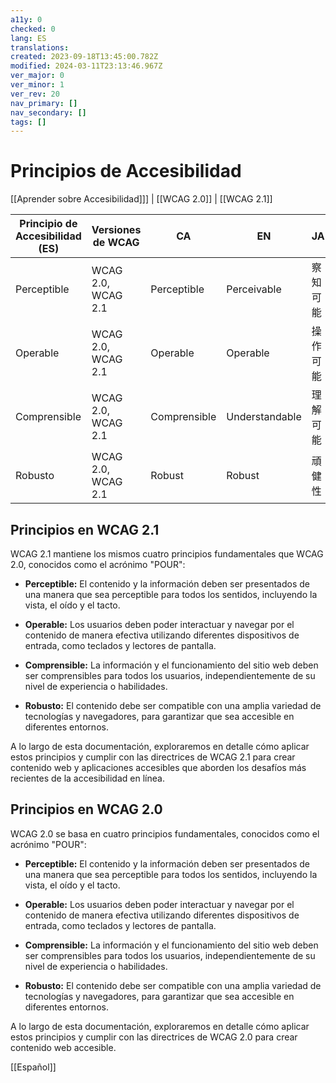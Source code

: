 ```yaml
---
a11y: 0
checked: 0
lang: ES
translations: 
created: 2023-09-18T13:45:00.782Z
modified: 2024-03-11T23:13:46.967Z
ver_major: 0
ver_minor: 1
ver_rev: 20
nav_primary: []
nav_secondary: []
tags: []
---
```

# Principios de Accesibilidad

[[Aprender sobre Accesibilidad]]] | [[WCAG 2.0]] | [[WCAG 2.1]]

| Principio de Accesibilidad (ES) | Versiones de WCAG | CA        | EN        | JA       |
|---------------------------|-------------------|----------------|---------------|---------------|
| Perceptible                | WCAG 2.0, WCAG 2.1 | Perceptible     | Perceivable   | 察知可能        |
| Operable                  | WCAG 2.0, WCAG 2.1 | Operable        | Operable      | 操作可能        |
| Comprensible              | WCAG 2.0, WCAG 2.1 | Comprensible    | Understandable | 理解可能        |
| Robusto                   | WCAG 2.0, WCAG 2.1 | Robust          | Robust        | 頑健性          |

## Principios en WCAG 2.1

WCAG 2.1 mantiene los mismos cuatro principios fundamentales que WCAG 2.0, conocidos como el acrónimo "POUR":

- **Perceptible:** El contenido y la información deben ser presentados de una manera que sea perceptible para todos los sentidos, incluyendo la vista, el oído y el tacto.
    
- **Operable:** Los usuarios deben poder interactuar y navegar por el contenido de manera efectiva utilizando diferentes dispositivos de entrada, como teclados y lectores de pantalla.
    
- **Comprensible:** La información y el funcionamiento del sitio web deben ser comprensibles para todos los usuarios, independientemente de su nivel de experiencia o habilidades.
    
- **Robusto:** El contenido debe ser compatible con una amplia variedad de tecnologías y navegadores, para garantizar que sea accesible en diferentes entornos.
    

A lo largo de esta documentación, exploraremos en detalle cómo aplicar estos principios y cumplir con las directrices de WCAG 2.1 para crear contenido web y aplicaciones accesibles que aborden los desafíos más recientes de la accesibilidad en línea.

## Principios en WCAG 2.0

WCAG 2.0 se basa en cuatro principios fundamentales, conocidos como el acrónimo "POUR":

- **Perceptible:** El contenido y la información deben ser presentados de una manera que sea perceptible para todos los sentidos, incluyendo la vista, el oído y el tacto.
    
- **Operable:** Los usuarios deben poder interactuar y navegar por el contenido de manera efectiva utilizando diferentes dispositivos de entrada, como teclados y lectores de pantalla.
    
- **Comprensible:** La información y el funcionamiento del sitio web deben ser comprensibles para todos los usuarios, independientemente de su nivel de experiencia o habilidades.
    
- **Robusto:** El contenido debe ser compatible con una amplia variedad de tecnologías y navegadores, para garantizar que sea accesible en diferentes entornos.

A lo largo de esta documentación, exploraremos en detalle cómo aplicar estos principios y cumplir con las directrices de WCAG 2.0 para crear contenido web accesible.

[[Español]]
